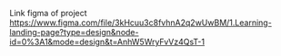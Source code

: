 Link figma of project 
https://www.figma.com/file/3kHcuu3c8fvhnA2q2wUwBM/1.Learning-landing-page?type=design&node-id=0%3A1&mode=design&t=AnhW5WryFvVz4QsT-1
